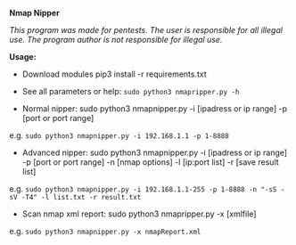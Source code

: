 **Nmap Nipper**

*This program was made for pentests. The user is responsible for all illegal use. The program author is not responsible for illegal use.*

**Usage:**
 - Download modules pip3 install -r requirements.txt
 - See all parameters or help: `sudo python3 nmapripper.py -h`

 - Normal nipper: sudo python3 nmapnipper.py -i [ipadress or ip range] -p [port or port range]

e.g. `sudo python3 nmapnipper.py -i 192.168.1.1 -p 1-8888`
 
 - Advanced nipper: sudo python3 nmapnipper.py -i [ipadress or ip range] -p [port or port range] -n [nmap options] -l [ip:port list] -r [save result list]

e.g. `sudo python3 nmapnipper.py -i 192.168.1.1-255 -p 1-8888 -n "-sS -sV -T4" -l list.txt -r result.txt`
 
 - Scan nmap xml report: sudo python3 nmapripper.py -x [xmlfile]

e.g. `sudo python3 nmapnipper.py -x nmapReport.xml`
